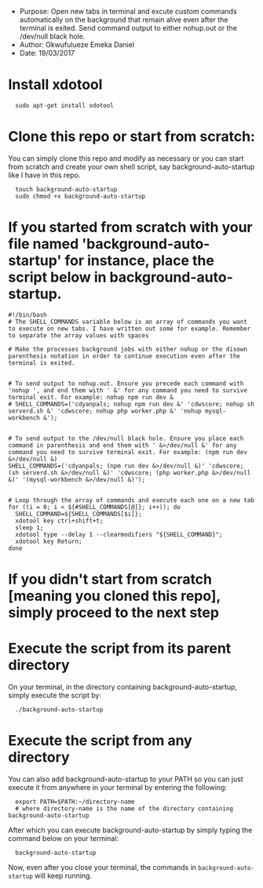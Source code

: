- Purpose: Open new tabs in terminal and excute custom commands automatically on the background that remain alive even after the terminal is exited. Send command output to either nohup.out or the /dev/null black hole.
- Author: Okwufulueze Emeka Daniel
- Date: 19/03/2017


# Install xdotool
```
  sudo apt-get install xdotool
```

# Clone this repo or start from scratch:
You can simply clone this repo and modify as necessary or you can start from scratch and create your own shell script, say background-auto-startup like I have in this repo.
```
  touch background-auto-startup
  sudo chmod +x background-auto-startup
```

# If you started from scratch with your file named 'background-auto-startup' for instance, place the script below in background-auto-startup.
```
#!/bin/bash
# The SHELL_COMMANDS variable below is an array of commands you want to execute on new tabs. I have written out some for example. Remember to separate the array values with spaces

# Make the processes background jobs with either nohup or the disown parenthesis notation in order to continue execution even after the terminal is exited.


# To send output to nohup.out. Ensure you precede each command with 'nohup ', and end them with ' &' for any command you need to survive terminal exit. For example: nohup npm run dev &
# SHELL_COMMANDS=('cdyanpals; nohup npm run dev &' 'cdwscore; nohup sh serverd.sh &' 'cdwscore; nohup php worker.php &' 'nohup mysql-workbench &');


# To send output to the /dev/null black hole. Ensure you place each command in parenthesis and end them with ' &>/dev/null &' for any command you need to survive terminal exit. For example: (npm run dev &>/dev/null &)
SHELL_COMMANDS=('cdyanpals; (npm run dev &>/dev/null &)' 'cdwscore; (sh serverd.sh &>/dev/null &)' 'cdwscore; (php worker.php &>/dev/null &)' '(mysql-workbench &>/dev/null &)');


# Loop through the array of commands and execute each one on a new tab
for ((i = 0; i < ${#SHELL_COMMANDS[@]}; i++)); do
  SHELL_COMMAND=${SHELL_COMMANDS[$i]};
  xdotool key ctrl+shift+t;
  sleep 1;
  xdotool type --delay 1 --clearmodifiers "${SHELL_COMMAND}";
  xdotool key Return;
done
```

# If you didn't start from scratch [meaning you cloned this repo], simply proceed to the next step

# Execute the script from its parent directory
On your terminal, in the directory containing background-auto-startup, simply execute the script by:
```
  ./background-auto-startup
```

# Execute the script from any directory
You can also add background-auto-startup to your PATH so you can just execute it from anywhere in your terminal by entering the following:
```
  export PATH=$PATH:~/directory-name
  # where directory-name is the name of the directory containing background-auto-startup
```
After which you can execute background-auto-startup by simply typing the command below on your terminal:
```
  background-auto-startup
```

Now, even after you close your terminal, the commands in `background-auto-startup` will keep running.
